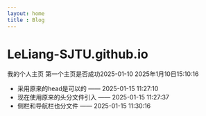 ```yaml
---
layout: home
title : Blog
---
```


# LeLiang-SJTU.github.io
我的个人主页
第一个主页是否成功2025-01-10
2025年1月10日15:10:16

+ 采用原来的head是可以的 —— 2025-01-15 11:27:10
+ 现在使用原来的头分文件引入 —— 2025-01-15 11:27:37
+ 侧栏和导航栏也分文件 —— 2025-01-15 11:30:16